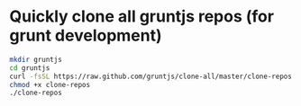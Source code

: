 # Quickly clone all gruntjs repos (for grunt development)

```bash
mkdir gruntjs
cd gruntjs
curl -fsSL https://raw.github.com/gruntjs/clone-all/master/clone-repos
chmod +x clone-repos
./clone-repos
```
